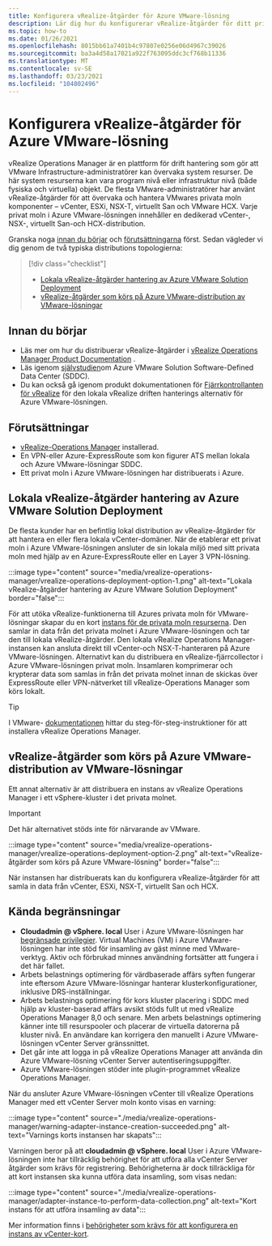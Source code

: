```yaml
---
title: Konfigurera vRealize-åtgärder för Azure VMware-lösning
description: Lär dig hur du konfigurerar vRealize-åtgärder för ditt privata moln i Azure VMware-lösningen.
ms.topic: how-to
ms.date: 01/26/2021
ms.openlocfilehash: 8015bb61a7401b4c97807e0256e06d4967c39026
ms.sourcegitcommit: ba3a4d58a17021a922f763095ddc3cf768b11336
ms.translationtype: MT
ms.contentlocale: sv-SE
ms.lasthandoff: 03/23/2021
ms.locfileid: "104802496"
---
```

# <a name="set-up-vrealize-operations-for-azure-vmware-solution"></a>Konfigurera vRealize-åtgärder för Azure VMware-lösning


vRealize Operations Manager är en plattform för drift hantering som gör att VMware Infrastructure-administratörer kan övervaka system resurser. De här system resurserna kan vara program nivå eller infrastruktur nivå (både fysiska och virtuella) objekt. De flesta VMware-administratörer har använt vRealize-åtgärder för att övervaka och hantera VMwares privata moln komponenter – vCenter, ESXi, NSX-T, virtuellt San och VMware HCX.  Varje privat moln i Azure VMware-lösningen innehåller en dedikerad vCenter-, NSX-, virtuellt San-och HCX-distribution. 

Granska noga [innan du börjar](#before-you-begin) och [förutsättningarna](#prerequisites) först. Sedan vägleder vi dig genom de två typiska distributions topologierna:

> [!div class="checklist"]
> * [Lokala vRealize-åtgärder hantering av Azure VMware Solution Deployment](#on-premises-vrealize-operations-managing-azure-vmware-solution-deployment)
> * [vRealize-åtgärder som körs på Azure VMware-distribution av VMware-lösningar](#vrealize-operations-running-on-azure-vmware-solution-deployment)

## <a name="before-you-begin"></a>Innan du börjar
* Läs mer om hur du distribuerar vRealize-åtgärder i [vRealize Operations Manager Product Documentation](https://docs.vmware.com/en/vRealize-Operations-Manager/8.1/com.vmware.vcom.vapp.doc/GUID-7FFC61A0-7562-465C-A0DC-46D092533984.html) . 
* Läs igenom [självstudien](tutorial-network-checklist.md)om Azure VMware Solution Software-Defined Data Center (SDDC).
* Du kan också gå igenom produkt dokumentationen för [Fjärrkontrollanten för vRealize](https://docs.vmware.com/en/vRealize-Operations-Manager/8.1/com.vmware.vcom.vapp.doc/GUID-263F9219-E801-4383-8A59-E84F3D01ED6B.html) för den lokala vRealize driften hanterings alternativ för Azure VMware-lösningen. 


## <a name="prerequisites"></a>Förutsättningar
* [vRealize-Operations Manager](https://docs.vmware.com/en/vRealize-Operations-Manager/8.1/com.vmware.vcom.vapp.doc/GUID-7FFC61A0-7562-465C-A0DC-46D092533984.html) installerad.
* En VPN-eller Azure-ExpressRoute som kon figurer ATS mellan lokala och Azure VMware-lösningar SDDC.
* Ett privat moln i Azure VMware-lösningen har distribuerats i Azure.



## <a name="on-premises-vrealize-operations-managing-azure-vmware-solution-deployment"></a>Lokala vRealize-åtgärder hantering av Azure VMware Solution Deployment
De flesta kunder har en befintlig lokal distribution av vRealize-åtgärder för att hantera en eller flera lokala vCenter-domäner. När de etablerar ett privat moln i Azure VMware-lösningen ansluter de sin lokala miljö med sitt privata moln med hjälp av en Azure-ExpressRoute eller en Layer 3 VPN-lösning.  

:::image type="content" source="media/vrealize-operations-manager/vrealize-operations-deployment-option-1.png" alt-text="Lokala vRealize-åtgärder hantering av Azure VMware Solution Deployment" border="false":::

För att utöka vRealize-funktionerna till Azures privata moln för VMware-lösningar skapar du en kort [instans för de privata moln resurserna](https://docs.vmware.com/en/vRealize-Operations-Manager/8.1/com.vmware.vcom.config.doc/GUID-640AD750-301E-4D36-8293-1BFEB67E2600.html). Den samlar in data från det privata molnet i Azure VMware-lösningen och tar den till lokala vRealize-åtgärder. Den lokala vRealize Operations Manager-instansen kan ansluta direkt till vCenter-och NSX-T-hanteraren på Azure VMware-lösningen. Alternativt kan du distribuera en vRealize-fjärrcollector i Azure VMware-lösningen privat moln. Insamlaren komprimerar och krypterar data som samlas in från det privata molnet innan de skickas över ExpressRoute eller VPN-nätverket till vRealize-Operations Manager som körs lokalt. 

> [!TIP]
> I VMware- [dokumentationen](https://docs.vmware.com/en/vRealize-Operations-Manager/8.1/com.vmware.vcom.vapp.doc/GUID-7FFC61A0-7562-465C-A0DC-46D092533984.html) hittar du steg-för-steg-instruktioner för att installera vRealize Operations Manager. 



## <a name="vrealize-operations-running-on-azure-vmware-solution-deployment"></a>vRealize-åtgärder som körs på Azure VMware-distribution av VMware-lösningar

Ett annat alternativ är att distribuera en instans av vRealize Operations Manager i ett vSphere-kluster i det privata molnet. 

>[!IMPORTANT]
>Det här alternativet stöds inte för närvarande av VMware.

:::image type="content" source="media/vrealize-operations-manager/vrealize-operations-deployment-option-2.png" alt-text="vRealize-åtgärder som körs på Azure VMware-lösning" border="false":::

När instansen har distribuerats kan du konfigurera vRealize-åtgärder för att samla in data från vCenter, ESXi, NSX-T, virtuellt San och HCX. 



## <a name="known-limitations"></a>Kända begränsningar

- **Cloudadmin \@ vSphere. local** User i Azure VMware-lösningen har [begränsade privilegier](concepts-identity.md).  Virtual Machines (VM) i Azure VMware-lösningen har inte stöd för insamling av gäst minne med VMware-verktyg.  Aktiv och förbrukad minnes användning fortsätter att fungera i det här fallet.
- Arbets belastnings optimering för värdbaserade affärs syften fungerar inte eftersom Azure VMware-lösningar hanterar klusterkonfigurationer, inklusive DRS-inställningar.
- Arbets belastnings optimering för kors kluster placering i SDDC med hjälp av kluster-baserad affärs avsikt stöds fullt ut med vRealize Operations Manager 8,0 och senare. Men arbets belastnings optimering känner inte till resurspooler och placerar de virtuella datorerna på kluster nivå. En användare kan korrigera den manuellt i Azure VMware-lösningen vCenter Server gränssnittet.
- Det går inte att logga in på vRealize Operations Manager att använda din Azure VMware-lösning vCenter Server autentiseringsuppgifter. 
- Azure VMware-lösningen stöder inte plugin-programmet vRealize Operations Manager.

När du ansluter Azure VMware-lösningen vCenter till vRealize Operations Manager med ett vCenter Server moln konto visas en varning:

:::image type="content" source="./media/vrealize-operations-manager/warning-adapter-instance-creation-succeeded.png" alt-text="Varnings korts instansen har skapats":::

Varningen beror på att **cloudadmin \@ vSphere. local** User i Azure VMware-lösningen inte har tillräcklig behörighet för att utföra alla vCenter Server åtgärder som krävs för registrering. Behörigheterna är dock tillräckliga för att kort instansen ska kunna utföra data insamling, som visas nedan:

:::image type="content" source="./media/vrealize-operations-manager/adapter-instance-to-perform-data-collection.png" alt-text="Kort instans för att utföra insamling av data":::

Mer information finns i [behörigheter som krävs för att konfigurera en instans av vCenter-kort](https://docs.vmware.com/en/vRealize-Operations-Manager/8.1/com.vmware.vcom.core.doc/GUID-3BFFC92A-9902-4CF2-945E-EA453733B426.html).

<!-- LINKS - external -->


<!-- LINKS - internal -->




